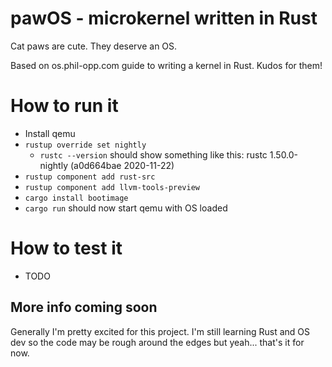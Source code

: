 # pawOS - microkernel written in Rust
Cat paws are cute. They deserve an OS.

Based on os.phil-opp.com guide to writing a kernel in Rust.
Kudos for them!

# How to run it
- Install qemu
- `rustup override set nightly`
    - `rustc --version` should show something like this: rustc 1.50.0-nightly (a0d664bae 2020-11-22)
- `rustup component add rust-src`
- `rustup component add llvm-tools-preview`
- `cargo install bootimage`
- `cargo run` should now start qemu with OS loaded

# How to test it
- TODO

## More info coming soon
Generally I'm pretty excited for this project. I'm still learning Rust and OS dev so the code may be rough around the edges but yeah... that's it for now. 